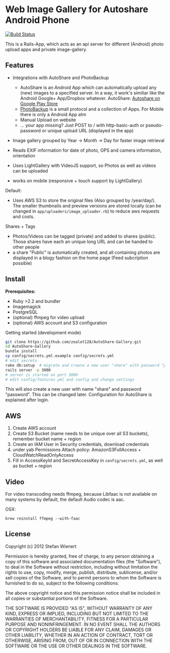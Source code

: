 # Web Image Gallery for Autoshare Android Phone

[![Build Status](https://travis-ci.org/zealot128/AutoShare-Gallery.svg?branch=master)](https://travis-ci.org/zealot128/AutoShare-Gallery)

This is a Rails-App, which acts as an api server for different (Android) photo upload apps and private image-gallery.


## Features

* Integrations with AutoShare and PhotoBackup
  * AutoShare is an Android App which can automatically upload any (new) images to a specified server. In a way, it work's similiar like the Android Google+ App/Dropbox whatever.
    AutoShare: [Autoshare on Google Play Store](https://play.google.com/store/apps/details?id=com.dngames.autoshare)
  * [PhotoBackup](http://photobackup.github.io/) is a small protocol and a collection of Apps. For Mobile there is only a Android App atm
  * Manual Upload on website
  * ... your app missing? Just POST to / with http-basic-auth or pseudo-password or unique upload URL (displayed in the app)

* Image gallery grouped by Year -> Month -> Day for faster image retrieval
* Reads EXIF information for date of photo, GPS and camera information, orientation
* Uses LightGallery with VideoJS support, so Photos as well as videos can be uploaded
* works on mobile (responsive + touch support by LightGallery)

Default:
* Uses AWS S3 to store the original files (Also grouped by /year/day/). The smaller thumbnails and preview versions are stored locally (can be changed in ``app/uploaders/image_uploader.rb``) to reduce aws requests and costs.

Shares + Tags
* Photos/Videos can be tagged (private) and added to shares (public). Those shares have each an unique long URL and can be handed to other people
* a share "Public" is automatically created, and all containing photos are displayed in a blogy fashion on the home page (Feed subcription possible)



## Install

**Prerequisites:**

* Ruby >2.2 and bundler
* Imagemagick
* PostgreSQL
* (optional) ffmpeg for video upload
* (optional) AWS account and S3 configuration


Getting started (development mode)

```bash
git clone https://github.com/zealot128/AutoShare-Gallery.git
cd AutoShare-Gallery
bundle install
cp config/secrets.yml.example config/secrets.yml
# edit secrets
rake db:setup  # migrate and create a new user "share" with password "password"
rails server -p 3000
# server is started on port 3000
# edit config/features.yml and config and change settings
```

This will also create a new user with name "share" and password "password". This can be changed later.
Configuration for AutoShare is explained after login.

## AWS

1. Create AWS account
2. Create S3 Bucket (name needs to be unique over all S3 buckets), remember bucket name + region
3. Create an IAM User in Security credentials, download credentials
4. under yab Permissions Attach policy:  AmazonS3FullAccess  +  CloudWatchReadOnlyAccess
5. Fill in AccessKeyId and SecretAccessKey in ``config/secrets.yml``, as well as bucket + region

## Video

For video transcoding needs ffmpeg, because Libfaac is not available on many systems by default, the default Audio codec is aac.

OSX:

```
brew reinstall ffmpeg --with-faac
```

## License


Copyright (c) 2012 Stefan Wienert

Permission is hereby granted, free of charge, to any person obtaining a copy of this software and associated documentation files (the "Software"), to deal in the Software without restriction, including without limitation the rights to use, copy, modify, merge, publish, distribute, sublicense, and/or sell copies of the Software, and to permit persons to whom the Software is furnished to do so, subject to the following conditions:

The above copyright notice and this permission notice shall be included in all copies or substantial portions of the Software.

THE SOFTWARE IS PROVIDED "AS IS", WITHOUT WARRANTY OF ANY KIND, EXPRESS OR IMPLIED, INCLUDING BUT NOT LIMITED TO THE WARRANTIES OF MERCHANTABILITY, FITNESS FOR A PARTICULAR PURPOSE AND NONINFRINGEMENT. IN NO EVENT SHALL THE AUTHORS OR COPYRIGHT HOLDERS BE LIABLE FOR ANY CLAIM, DAMAGES OR OTHER LIABILITY, WHETHER IN AN ACTION OF CONTRACT, TORT OR OTHERWISE, ARISING FROM, OUT OF OR IN CONNECTION WITH THE SOFTWARE OR THE USE OR OTHER DEALINGS IN THE SOFTWARE.

